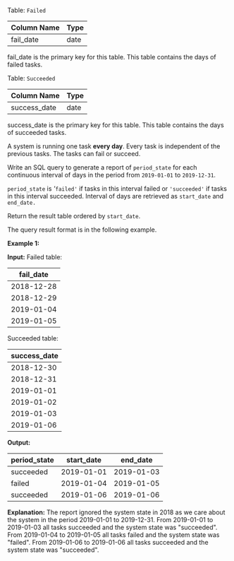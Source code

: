 ﻿Table:  `Failed`


| Column Name  | Type    |
|-|-
| fail_date    | date    |

fail_date is the primary key for this table.
This table contains the days of failed tasks.

Table:  `Succeeded`


| Column Name  | Type    |
|-|-
| success_date | date    |

success_date is the primary key for this table.
This table contains the days of succeeded tasks.

A system is running one task  **every day**. Every task is independent of the previous tasks. The tasks can fail or succeed.

Write an SQL query to generate a report of  `period_state`  for each continuous interval of days in the period from  `2019-01-01`  to  `2019-12-31`.

`period_state`  is  _'_`failed'`  if tasks in this interval failed or  `'succeeded'`  if tasks in this interval succeeded. Interval of days are retrieved as  `start_date`  and  `end_date.`

Return the result table ordered by  `start_date`.

The query result format is in the following example.

**Example 1:**

**Input:** 
Failed table:

| fail_date         |
|-
| 2018-12-28        |
| 2018-12-29        |
| 2019-01-04        |
| 2019-01-05        |

Succeeded table:

| success_date      |
|-
| 2018-12-30        |
| 2018-12-31        |
| 2019-01-01        |
| 2019-01-02        |
| 2019-01-03        |
| 2019-01-06        |

**Output:** 

| period_state | start_date   | end_date     |
|-|-|-
| succeeded    | 2019-01-01   | 2019-01-03   |
| failed       | 2019-01-04   | 2019-01-05   |
| succeeded    | 2019-01-06   | 2019-01-06   |

**Explanation:** 
The report ignored the system state in 2018 as we care about the system in the period 2019-01-01 to 2019-12-31.
From 2019-01-01 to 2019-01-03 all tasks succeeded and the system state was "succeeded".
From 2019-01-04 to 2019-01-05 all tasks failed and the system state was "failed".
From 2019-01-06 to 2019-01-06 all tasks succeeded and the system state was "succeeded".
